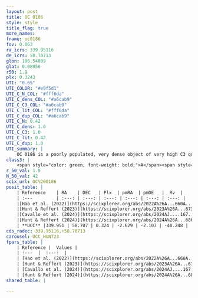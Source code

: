 ```yaml
---
layout: post
title: OC 0186
style: style
title_flag: true
more_names: 
fname: oc0186
fov: 0.063
ra_icrs: 339.95116
de_icrs: 58.70713
glon: 106.54009
glat: 0.08956
r50: 1.9
plx: 0.3243
UTI: "0.65"
UTI_COLOR: "#e9f5d1"
UTI_C_N_COL: "#fff6da"
UTI_C_dens_COL: "#a6cab9"
UTI_C_C3_COL: "#a6cab9"
UTI_C_lit_COL: "#fff6da"
UTI_C_dup_COL: "#a6cab9"
UTI_C_N: 0.42
UTI_C_dens: 1.0
UTI_C_C3: 1.0
UTI_C_lit: 0.42
UTI_C_dup: 1.0
UTI_summary: |
    OC 0186 is a poorly populated, very dense object of very high C3 quality. It was recently reported in the literature.
class3: |
    <span style="color: green; font-weight: bold;">A</span><span style="color: green; font-weight: bold;">A</span>
r_50_val: 1.9
N_50_val: 42
scix_url: OC%200186
posit_table: |
    | Reference    | RA    | DEC   | Plx  | pmRA  | pmDE   |  Rv  |
    | :---         | :---: | :---: | :---: | :---: | :---: | :---: |
    |[Hao et al. (2022)](https://scixplorer.org/abs/2022A%26A...660A...4H) | 339.975 | 58.703 | 0.324 | -2.635 | -2.11 | -40.292 |
    |[Hunt & Reffert (2023)](https://scixplorer.org/abs/2023A%26A...673A.114H) | 339.937 | 58.707 | 0.338 | -2.639 | -2.084 | -40.216 |
    |[Cavallo et al. (2024)](https://scixplorer.org/abs/2024AJ....167...12C) | 339.956 | 58.695 | 0.337 | -- | -- | -- |
    |[Hunt & Reffert (2024)](https://scixplorer.org/abs/2024A%26A...686A..42H) | 339.937 | 58.707 | 0.338 | -2.639 | -2.084 | -40.216 |
    | **UCC** |339.951 | 58.707 | 0.324 | -2.629 | -2.107 | -40.248 | 
cds_radec: 339.95116,+58.70713
carousel: UCC_HUNT23
fpars_table: |
    | Reference |  Values |
    | :---  |  :---:  |
    | [Hao et al. (2022)](https://scixplorer.org/abs/2022A%26A...660A...4H) | `AG=4.04, age=7.8, Z=0.016` |
    | [Hunt & Reffert (2023)](https://scixplorer.org/abs/2023A%26A...673A.114H) | `AV50=2.738, diffAV50=1.509, MOD50=12.187, logAge50=8.004` |
    | [Cavallo et al. (2024)](https://scixplorer.org/abs/2024AJ....167...12C) | `AV50=2.55, dMod50=12.86, logAge50=7.97, [Fe/H]50=1.3` |
    | [Hunt & Reffert (2024)](https://scixplorer.org/abs/2024A%26A...686A..42H) | `MassJ=934.695` |
shared_table: |
    
---
```

